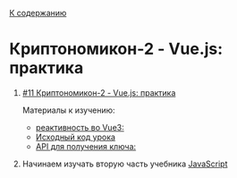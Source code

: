[К содержанию](../readme.md#введение-в-web-разработку)

# Криптономикон-2 - Vue.js: практика

<!-- 28 мин -->

1. [#11 Криптономикон-2 - Vue.js: практика](https://www.youtube.com/watch?v=Xzx8SCzrfXU)

    Материалы к изучению:
    
    - [реактивность во Vue3:](https://v3.ru.vuejs.org/ru/guide/reactivity.html)
    - [Исходный код урока](https://gitlab.com/vuejs-club/youtube-course/cryptonomicon/-/tree/lesson2)
    - [API для получения ключа:](https://www.cryptocompare.com/)

1. Начинаем изучать вторую часть учебника [JavaScript](https://learn.javascript.ru/ui)

